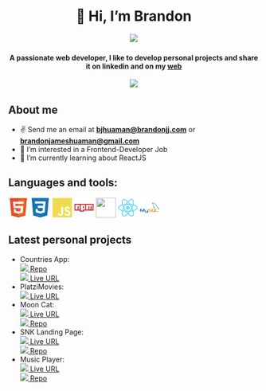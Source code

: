 <h1 align="center">
  👋 Hi, I’m Brandon
</h1>
<div align="center">
  <img src="https://media.giphy.com/media/qgQUggAC3Pfv687qPC/giphy.gif" width="200px"/>
</div>

<h4 align="center">A passionate web developer, I like to develop personal projects and share it on linkedin and on my <a href="https://www.brandonjj.com">web</a></h4>

<div align="center">
  <a href="https://www.linkedin.com/in/brandonjj/">
    <img src="https://img.shields.io/badge/%23-linkedin-blue"/>
  </a>
</div>

## About me
- ✌ Send me an email at **bjhuaman@brandonjj.com** or **brandonjameshuaman@gmail.com**
- 👀 I’m interested in a Frontend-Developer Job
- 🌱 I’m currently learning about ReactJS

## Languages and tools:

<div>
  <img src="https://github.com/devicons/devicon/blob/master/icons/html5/html5-original.svg" width="40px" height="40px"/>
  <img src="https://github.com/devicons/devicon/blob/master/icons/css3/css3-plain.svg" width="40px" height="40px"/>
  <img src="https://github.com/devicons/devicon/blob/master/icons/javascript/javascript-plain.svg" width="40px" height="40px"/>
  <img src="https://github.com/devicons/devicon/blob/master/icons/npm/npm-original-wordmark.svg" width="40px" height="40px"/>
  <img src="https://upload.wikimedia.org/wikipedia/commons/thumb/f/f1/Vitejs-logo.svg/2078px-Vitejs-logo.svg.png" width="40px" height="40px"/>
  <img src="https://github.com/devicons/devicon/blob/master/icons/react/react-original.svg" width="40px" height="40px"/>
  <img src="https://github.com/devicons/devicon/blob/master/icons/mysql/mysql-original-wordmark.svg" width="40px" height="40px"/>
</div>

## Latest personal projects
<ul display="flex">
  <li>
    <span>Countries App: </span> <br>
    <a href="https://github.com/Brandon328/countries-api">
      <img src="https://cdn.iconscout.com/icon/free/png-256/github-3691248-3073768.png?f=webp&w=256" width="20px"/>
      Repo
    </a> <br>
    <a href="https://mycountriesapp.netlify.app/">
      <img src="https://cdn-icons-png.flaticon.com/512/1126/1126301.png" width="20px"/>
      Live URL
    </a> 
  </li>
  <li>
    <span>PlatziMovies: </span><br>
    <a href="https://platzismovies.netlify.app/">
      <img src="https://cdn-icons-png.flaticon.com/512/1126/1126301.png" width="20px"/>
      Live URL
    </a>
  </li>
  <li>
    <span>Moon Cat: </span><br>
    <a href="https://github.com/Brandon328/curso-API-REST-JS">
      <img src="https://cdn.iconscout.com/icon/free/png-256/github-3691248-3073768.png?f=webp&w=256" width="20px"/>
      Live URL
    </a><br>
    <a href="https://brandon328.github.io/curso-API-REST-JS/">
      <img src="https://cdn-icons-png.flaticon.com/512/1126/1126301.png" width="20px"/>
      Repo
    </a>
  </li>
  <li>
    <span>SNK Landing Page: </span><br>
    <a href="https://brandon328.github.io/curso-asincronismo-js/">
      <img src="https://cdn.iconscout.com/icon/free/png-256/github-3691248-3073768.png?f=webp&w=256" width="20px"/>
      Live URL
    </a><br>
    <a href="https://github.com/Brandon328/curso-asincronismo-js">
      <img src="https://cdn-icons-png.flaticon.com/512/1126/1126301.png" width="20px"/>
      Repo
    </a>
  </li>
  <li>
    <span>Music Player: </span><br>
    <a href="https://brandon328.github.io/music-player/">
      <img src="https://cdn.iconscout.com/icon/free/png-256/github-3691248-3073768.png?f=webp&w=256" width="20px"/>
      Live URL
    </a><br>
    <a href="https://github.com/Brandon328/music-player">
      <img src="https://cdn-icons-png.flaticon.com/512/1126/1126301.png" width="20px"/>
      Repo
    </a>
  </li>
</ul>

